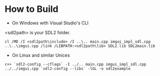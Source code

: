 
# How to Build

- On Windows with Visual Studio's CLI

\<sdl2path\> is your SDL2 folder.

```
cl /MD /I <sdl2path\include> /I ..\.. main.cpp imgui_impl_sdl.cpp ..\..\imgui.cpp /link /LIBPATH:<sdl2path\lib> SDL2.lib SDL2main.lib
```

- On Linux and similar Unices

```
c++ `sdl2-config --cflags` -I ../.. main.cpp imgui_impl_sdl.cpp ../../imgui.cpp `sdl2-config --libs` -lGL -o sdl2example
```
